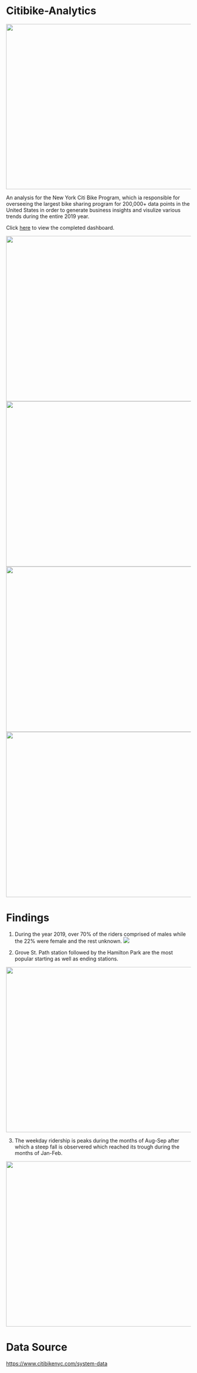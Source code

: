 # Citibike-Analytics

<img src="Images/Image_1.png" width="750" height="450">

An analysis for the New York Citi Bike Program, which ia responsible for overseeing the largest bike sharing program for 200,000+ data points in the United States in order to generate business insights and visulize various trends during the entire 2019 year. 

Click [here](https://public.tableau.com/profile/aditya.bhatnagar3494#!/vizhome/2019CitiBikeAnalysis/MileageofBikes?publish=yes) to view the completed dashboard.

<img src="Images/Chart_1.png" width="650" height="450">

<img src="Images/Chart_4.png" width="750" height="450">

<img src="Images/Chart_2.png" width="650" height="450">

<img src="Images/Chart_3.png" width="650" height="450">

# Findings
1) During the year 2019, over 70% of the riders comprised of males while the 22% were female and the rest unknown. 
![](Images/Gender.png)

2) Grove St. Path station followed by the Hamilton Park are the most popular starting as well as ending stations.
<img src="Images/Top_Stations.png" width="650" height="450">

3) The weekday ridership is peaks during the months of Aug-Sep after which a steep fall is observered which reached its trough during the months of Jan-Feb. 
<img src="Images/Weekday_Ridership.png" width="650" height="450">

# Data Source
https://www.citibikenyc.com/system-data
